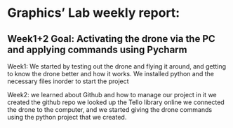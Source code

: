 # Graphics’ Lab weekly report:

## Week1+2 Goal: Activating the drone via the PC and applying commands using Pycharm
Week1:
We started by testing out the drone and flying it around, and getting to know the drone better and how it works.
We installed python and the necessary files inorder to start the project

Week2: 
we learned about Github and how to manage our project in it
we created the github repo
we looked up the Tello library online
we connected the drone to the computer, and we started giving the drone commands using the python project that we created.

